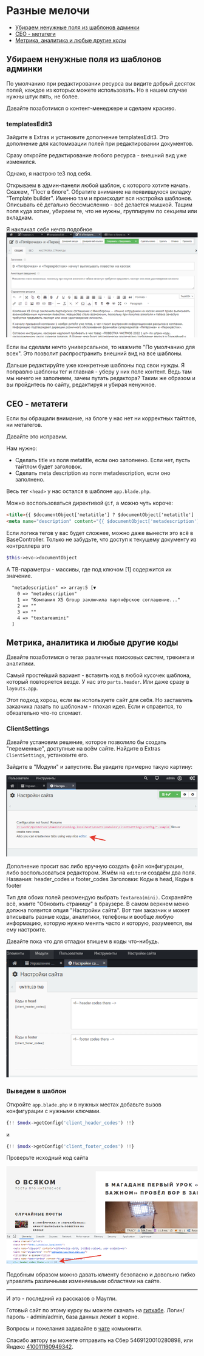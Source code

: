 # Разные мелочи 

* [Убираем ненужные поля из шаблонов админки](#part1)
* [СЕО - метатеги](#part2)
* [Метрика, аналитика и любые другие коды ](#part3)



## Убираем ненужные поля из шаблонов админки <a name="part1"></a>
По умолчанию при редактировании ресурса вы видите добрый десяток полей, каждое из которых можете использовать. Но в нашем случае нужны штук пять, не более.

Давайте позаботимся о контент-менеджере и сделаем красиво.

### templatesEdit3

Зайдите в Extras и установите дополнение templatesEdit3. Это дополнение для кастомизации полей при редактировании документов.

Сразу  откройте  редактирование любого ресурса - внешний вид уже изменился.

Однако, я настрою te3 под себя. 

Открываем в админ-панели любой шаблон, с которого хотите начать. Скажем, "Пост в блоге". Обратите внимание на появившуюся вкладку "Template builder". Именно там и происходит вся настройка шаблонов. Описывать её детально  бессмысленно - всё делается мышкой. Тащим поля куда хотим, убираем те, что не нужны, группируем по секциям или вкладкам.

Я накликал себе нечто подобное
![blog te](assets/images/s67.png)

Если вы сделали нечто универсальное, то нажмите "По умолчанию для всех". Это позволит распространить внешний вид на все шаблоны.

Дальше редактируйте уже конкретные шаблоны под свои нужды.
Я поправлю шаблоны тег и главная - уберу у них поле  контент. Ведь там мы ничего не заполняем, зачем путать редактора? 
Таким же образом и вы пройдитесь по сайту, редактируя и убирая ненужное.


## СЕО - метатеги <a name="part2"></a>

Если вы обращали внимание, на блоге у нас нет ни корректных тайтлов, ни метатегов.

Давайте это исправим. 

Нам нужно: 
* Сделать title из поля metatitle, если оно заполнено. Если нет, пусть тайтлом будет заголовок.
* Сделать meta description из поля metadescription, если оно заполнено. 

Весь тег `<head>` у нас остался в шаблоне `app.blade.php`.

Можно воспользоваться директивой `@if`, а можно чуть короче:
```html
<title>{{ $documentObject['metatitle'] ? $documentObject['metatitle']  : $documentObject['pagetitle'] }}</title>
<meta name="description" content="{{ $documentObject['metadescription'] ? $documentObject['metadescription']  : $documentObject['introtext'] }}" />

```

Если логика тегов у вас будет сложнее, можно даже вынести это всё в BaseController. 
Только не забудьте, что доступ к текущему документу из контроллера это
```php
$this->evo->documentObject
```
А ТВ-параметры - массивы, где под ключом [1] содержится их значение.
```
  "metadescription" => array:5 [▼
    0 => "metadescription"
    1 => "Компания X5 Group заключила партнёрское соглашение..."
    2 => ""
    3 => ""
    4 => "textareamini"
  ]
  ```



## Метрика, аналитика и любые другие коды <a name="part3"></a>

Давайте позаботимся о тегах различных поисковых систем, трекинга и аналитики.

Самый простейший вариант - вставить код в любой кусочек шаблона, который повторяется везде. У нас это `parts.header`. Или даже сразу в `layouts.app`.

Этот подход хорош, если вы используете сайт для себя. Но заставлять заказчика лазать по шаблонам - плохая идея. Если и справится, то обязательно что-то сломает.

### ClientSettings
Давайте установим решение, которое позволило бы создать "переменные", доступные на всём сайте.
Найдите в Extras `ClientSettings`, установите его. 

Зайдите в "Модули" и запустите. Вы увидите примерно такую картину:

![cs](assets/images/s68.png)

Дополнение просит вас либо вручную создать файл конфигурации, либо воспользоваться редактором. Жмём на `editor`и создаём два поля.
Названия: header_codes и footer_codes
Заголовки: Коды в head, Коды в footer

Тип для обоих полей рекомендую выбрать `Textarea(mini)`.
Сохраняйте всё, жмите "Обновить страницу" в браузере. В самом верхнем меню должна появится опция "Настройки сайта". Вот там заказчик и может вписывать разные коды, аналитики, телефоны и вообще любую информацию, которую нужно менять часто и которую, разумеется, вы ему настроите.

Давайте пока что для отладки впишем в коды что-нибудь.

![place codes](assets/images/s69.png)

### Выведем в шаблон

Откройте `app.blade.php` и в нужных местах добавьте вызов конфигурации с нужными ключами.
```php
{!! $modx->getConfig('client_header_codes') !!}
```
и
```php
{!! $modx->getConfig('client_footer_codes') !!}
```

Проверьте исходный код сайта 

![place codes](assets/images/s70.png)

Подобным образом можно давать клиенту безопасно и довольно гибко управлять различными изменяемыми областями на сайте.

---
И это - последний из рассказов о Маугли.

Готовый сайт по этому курсу вы можете скачать на [гитхабе](https://github.com/0test/evoblog.localhost). Логин/пароль - admin/admin, база данных лежит в корне.

Вопросы и пожелания задавайте в [чате](https://t.me/evo_cms) комьюнити.

Спасибо автору вы можете отправить на Сбер  5469120010280898, или Яндекс [410011160949342](https://yoomoney.ru/to/410011160949342).